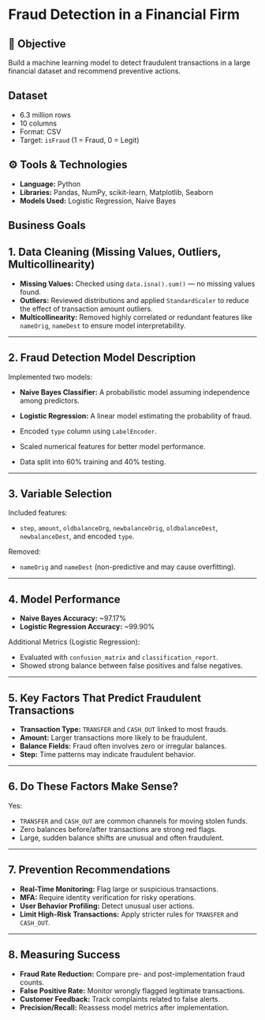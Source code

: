 # Fraud Detection in a Financial Firm

## 📌 Objective
Build a machine learning model to detect fraudulent transactions in a large financial dataset and recommend preventive actions.

## Dataset
- 6.3 million rows  
- 10 columns  
- Format: CSV  
- Target: `isFraud` (1 = Fraud, 0 = Legit)

## ⚙️ Tools & Technologies
- **Language:** Python  
- **Libraries:** Pandas, NumPy, scikit-learn, Matplotlib, Seaborn  
- **Models Used:** Logistic Regression, Naive Bayes


## Business Goals


## 1. Data Cleaning (Missing Values, Outliers, Multicollinearity)

- **Missing Values:** Checked using `data.isna().sum()` — no missing values found.
- **Outliers:** Reviewed distributions and applied `StandardScaler` to reduce the effect of transaction amount outliers.
- **Multicollinearity:** Removed highly correlated or redundant features like `nameOrig`, `nameDest` to ensure model interpretability.

---

## 2. Fraud Detection Model Description

Implemented two models:

- **Naive Bayes Classifier:** A probabilistic model assuming independence among predictors.
- **Logistic Regression:** A linear model estimating the probability of fraud.

- Encoded `type` column using `LabelEncoder`.
- Scaled numerical features for better model performance.
- Data split into 60% training and 40% testing.

---

## 3. Variable Selection

Included features:
- `step`, `amount`, `oldbalanceOrg`, `newbalanceOrig`, `oldbalanceDest`, `newbalanceDest`, and encoded `type`.

Removed:
- `nameOrig` and `nameDest` (non-predictive and may cause overfitting).

---

## 4. Model Performance

- **Naive Bayes Accuracy:** ~97.17%
- **Logistic Regression Accuracy:** ~99.90%

Additional Metrics (Logistic Regression):
- Evaluated with `confusion_matrix` and `classification_report`.
- Showed strong balance between false positives and false negatives.

---

## 5. Key Factors That Predict Fraudulent Transactions

- **Transaction Type:** `TRANSFER` and `CASH_OUT` linked to most frauds.
- **Amount:** Larger transactions more likely to be fraudulent.
- **Balance Fields:** Fraud often involves zero or irregular balances.
- **Step:** Time patterns may indicate fraudulent behavior.

---

## 6. Do These Factors Make Sense?

Yes:

- `TRANSFER` and `CASH_OUT` are common channels for moving stolen funds.
- Zero balances before/after transactions are strong red flags.
- Large, sudden balance shifts are unusual and often fraudulent.

---

## 7. Prevention Recommendations

- **Real-Time Monitoring:** Flag large or suspicious transactions.
- **MFA:** Require identity verification for risky operations.
- **User Behavior Profiling:** Detect unusual user actions.
- **Limit High-Risk Transactions:** Apply stricter rules for `TRANSFER` and `CASH_OUT`.

---

## 8. Measuring Success

- **Fraud Rate Reduction:** Compare pre- and post-implementation fraud counts.
- **False Positive Rate:** Monitor wrongly flagged legitimate transactions.
- **Customer Feedback:** Track complaints related to false alerts.
- **Precision/Recall:** Reassess model metrics after implementation.

